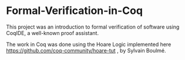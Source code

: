 # Formal-Verification-in-Coq
This project was an introduction to formal verification of software using CoqIDE, a well-known proof assistant.

The work in Coq was done using the Hoare Logic implemented here https://github.com/coq-community/hoare-tut , by Sylvain Boulmé.

